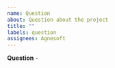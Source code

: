 ```yaml
---
name: Question
about: Question about the project
title: ""
labels: question
assignees: Agnesoft
---
```


**Question**
\-
